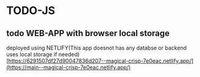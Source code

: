 # TODO-JS
## todo WEB-APP with browser local storage
deployed using NETLIFY(This app doesnot has any databse or backend uses local storage if needed) \
[https://6291507df27d90047836d207--magical-crisp-7e0eac.netlify.app/](https://main--magical-crisp-7e0eac.netlify.app/)
